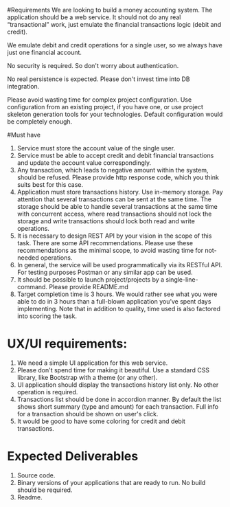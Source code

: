 #Requirements
We are looking to build a money accounting system. The application should be a web service. It should not do any real “transactional” work, just emulate the financial transactions logic (debit and credit).

We emulate debit and credit operations for a single user, so we always have just one financial account.

No security is required. So don't worry about authentication.

No real persistence is expected. Please don't invest time into DB integration.

Please avoid wasting time for complex project configuration. Use configuration from an existing project, if you have one, or use project skeleton generation tools for your technologies. Default configuration would be completely enough.

#Must have

1. Service must store the account value of the single user.
2. Service must be able to accept credit and debit financial transactions and update the account value correspondingly.
3. Any transaction, which leads to negative amount within the system, should be refused. Please provide http response code, which you think suits best for this case.
4. Application must store transactions history. Use in-memory storage. Pay attention that several transactions can be sent at the same time. The storage should be able to handle several transactions at the same time with concurrent access, where read transactions should not lock the storage and write transactions should lock both read and write operations.
5. It is necessary to design REST API by your vision in the scope of this task. There are some API recommendations. Please use these recommendations as the minimal scope, to avoid wasting time for not-needed operations.
6. In general, the service will be used programmatically via its RESTful API. For testing purposes Postman or any similar app can be used.
7. It should be possible to launch project/projects by a single-line-command. Please provide README.md
8. Target completion time is 3 hours. We would rather see what you were able to do in 3 hours than a full-blown application you’ve spent days implementing. Note that in addition to quality, time used is also factored into scoring the task.


# UX/UI requirements:
1. We need a simple UI application for this web service.
2. Please don't spend time for making it beautiful. Use a standard CSS library, like Bootstrap with a theme (or any other).
3. UI application should display the transactions history list only. No other operation is required.
4. Transactions list should be done in accordion manner. By default the list shows short summary (type and amount) for each transaction. Full info for a transaction should be shown on user's click.
5. It would be good to have some coloring for credit and debit transactions.


# Expected Deliverables
1. Source code.
2. Binary versions of your applications that are ready to run. No build should be required.
3. Readme.
